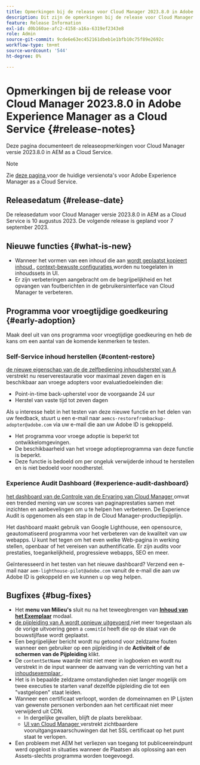 ```yaml
---
title: Opmerkingen bij de release voor Cloud Manager 2023.8.0 in Adobe Experience Manager as a Cloud Service
description: Dit zijn de opmerkingen bij de release voor Cloud Manager 2023.8.0 in AEM as a Cloud Service.
feature: Release Information
exl-id: d0b160ae-afc2-4158-a16a-6319ef2343e8
role: Admin
source-git-commit: 9cde6e63ec452161dbeb1e1bfb10c75f89e2692c
workflow-type: tm+mt
source-wordcount: '544'
ht-degree: 0%

---
```


# Opmerkingen bij de release voor Cloud Manager 2023.8.0 in Adobe Experience Manager as a Cloud Service {#release-notes}

Deze pagina documenteert de releaseopmerkingen voor Cloud Manager versie 2023.8.0 in AEM as a Cloud Service.

>[!NOTE]
>
>Zie [ deze pagina ](/help/release-notes/release-notes-cloud/release-notes-current.md) voor de huidige versienota&#39;s voor Adobe Experience Manager as a Cloud Service.

## Releasedatum {#release-date}

De releasedatum voor Cloud Manager versie 2023.8.0 in AEM as a Cloud Service is 10 augustus 2023. De volgende release is gepland voor 7 september 2023.

## Nieuwe functies {#what-is-new}

* Wanneer het vormen van een inhoud die aan [ wordt geplaatst kopieert inhoud ](/help/implementing/developing/tools/content-copy.md), [ context-bewuste configuraties ](/help/implementing/developing/introduction/configurations.md) worden nu toegelaten in inhoudssets in UI.
* Er zijn verbeteringen aangebracht om de begrijpelijkheid en het opvangen van foutberichten in de gebruikersinterface van Cloud Manager te verbeteren.

## Programma voor vroegtijdige goedkeuring {#early-adoption}

Maak deel uit van ons programma voor vroegtijdige goedkeuring en heb de kans om een aantal van de komende kenmerken te testen.

### Self-Service inhoud herstellen {#content-restore}

[ de nieuwe eigenschap van de de zelfbediening inhoudsherstel van A ](/help/operations/restore.md) verstrekt nu reserverestauratie voor maximaal zeven dagen en is beschikbaar aan vroege adopters voor evaluatiedoeleinden die:

* Point-in-time back-upherstel voor de voorgaande 24 uur
* Herstel van vaste tijd tot zeven dagen

Als u interesse hebt in het testen van deze nieuwe functie en het delen van uw feedback, stuurt u een e-mail naar `aemcs-restorefrombackup-adopter@adobe.com` via uw e-mail die aan uw Adobe ID is gekoppeld.

* Het programma voor vroege adoptie is beperkt tot ontwikkelomgevingen.
* De beschikbaarheid van het vroege adoptieprogramma van deze functie is beperkt.
* Deze functie is bedoeld om per ongeluk verwijderde inhoud te herstellen en is niet bedoeld voor noodherstel.

### Experience Audit Dashboard {#experience-audit-dashboard}

[ het dashboard van de Controle van de Ervaring van Cloud Manager ](/help/implementing/cloud-manager/experience-audit-dashboard.md) omvat een trended mening van uw scores van paginaprestaties samen met inzichten en aanbevelingen om u te helpen hen verbeteren. De Experience Audit is opgenomen als een stap in de Cloud Manager-productiepijplijn.

Het dashboard maakt gebruik van Google Lighthouse, een opensource, geautomatiseerd programma voor het verbeteren van de kwaliteit van uw webapps. U kunt het tegen om het even welke Web-pagina in werking stellen, openbaar of het vereisen van authentificatie. Er zijn audits voor prestaties, toegankelijkheid, progressieve webapps, SEO en meer.

Geïnteresseerd in het testen van het nieuwe dashboard? Verzend een e-mail naar `aem-lighthouse-pilot@adobe.com` vanuit de e-mail die aan uw Adobe ID is gekoppeld en we kunnen u op weg helpen.

## Bugfixes {#bug-fixes}

* Het **menu van Milieu&#39;s** sluit nu na het teweegbrengen van **[Inhoud van het Exemplaar](/help/implementing/developing/tools/content-copy.md)** modaal.
* [ de pijpleiding van A wordt opnieuw uitgevoerd ](/help/implementing/cloud-manager/deploy-code.md#reexecute-deployment) niet meer toegestaan als de vorige uitvoering geen a `commitId` heeft die op de staat van de bouwstijlfase wordt geplaatst.
* Een begrijpelijker bericht wordt nu getoond voor zeldzame fouten wanneer een gebruiker op een pijpleiding in de **Activiteit** of **de schermen van de Pijpleiding** klikt.
* De `contentSetName` waarde mist niet meer in logboeken en wordt nu verstrekt in de input wanneer de aanvang van de verrichting van het a [ inhoudsexemplaar ](/help/implementing/developing/tools/content-copy.md).
* Het is in bepaalde zeldzame omstandigheden niet langer mogelijk om twee executies te starten vanaf dezelfde pijpleiding die tot een &quot;vastgelopen&quot; staat leiden.
* Wanneer een certificaat verloopt, worden de domeinnamen en IP Lijsten van gewenste personen verbonden aan het certificaat niet meer verwijderd uit CDN.
   * In dergelijke gevallen, blijft de plaats bereikbaar.
   * [ UI van Cloud Manager ](/help/implementing/cloud-manager/managing-ssl-certifications/introduction-to-ssl-certificates.md) verstrekt zichtbaardere vooruitgangswaarschuwingen dat het SSL certificaat op het punt staat te verlopen.
* Een probleem met AEM het verliezen van toegang tot publiceereindpunt werd opgelost in situaties wanneer de Plaatsen als oplossing aan een Assets-slechts programma worden toegevoegd.
